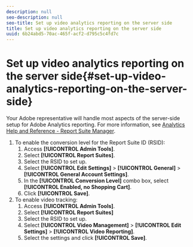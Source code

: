 ```yaml
---
description: null
seo-description: null
seo-title: Set up video analytics reporting on the server side
title: Set up video analytics reporting on the server side
uuid: 6b24abd5-70ac-465f-acf2-d795c5c4fd7c
---
```


# Set up video analytics reporting on the server side{#set-up-video-analytics-reporting-on-the-server-side}

 Your Adobe representative will handle most aspects of the server-side setup for Adobe Analytics reporting. For more information, see [Analytics Help and Reference - Report Suite Manager](https://microsite.omniture.com/t2/help/en_US/reference/#Report_Suite_Manager). 
1. To enable the conversion level for the Report Suite ID (RSID):
   1. Access **[!UICONTROL Admin Tools]**.
   1. Select **[!UICONTROL Report Suites]**.
   1. Select the RSID to set up.
   1. Select **[!UICONTROL Edit Settings]** > **[!UICONTROL General]** > **[!UICONTROL General Account Settings]**.
   1. In the **[!UICONTROL Conversion Level]** combo box, select **[!UICONTROL Enabled, no Shopping Cart]**.
   1. Click **[!UICONTROL Save]**.
1. To enable video tracking:
   1. Access **[!UICONTROL Admin Tools]**.
   1. Select **[!UICONTROL Report Suites]**
   1. Select the RSID to set up.
   1. Select **[!UICONTROL Video Management]** > **[!UICONTROL Edit Settings]** > **[!UICONTROL Video Reporting]**.
   1. Select the settings and click **[!UICONTROL Save]**.
